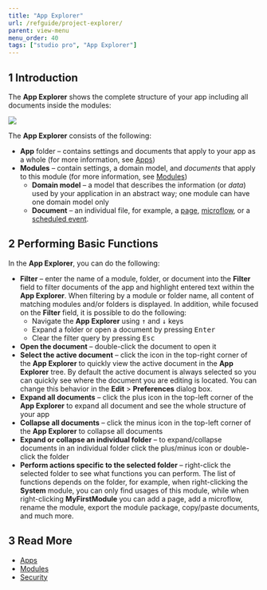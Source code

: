 ```yaml
---
title: "App Explorer"
url: /refguide/project-explorer/
parent: view-menu
menu_order: 40
tags: ["studio pro", "App Explorer"]
---
```


## 1 Introduction

The **App Explorer** shows the complete structure of your app including all documents inside the modules:

![](/attachments/refguide/modeling/menus/view-menu/project-explorer/app-explorer.png)

The **App Explorer** consists of the following:

* **App** folder – contains settings and documents that apply to your app as a whole (for more information, see [Apps](/refguide/project/))
* **Modules**  – contain settings, a domain model, and *documents* that apply to this module (for more information, see [Modules](/appstore/modules/)) 
  * **Domain model** – a model that describes the information (or *data*) used by your application in an abstract way; one module can have one domain model only 
  * **Document** – an individual file, for example, a [page](/refguide/pages/), [microflow](/refguide/microflows/), or a [scheduled event](/refguide/scheduled-events/). 

## 2 Performing Basic Functions

In the **App Explorer**, you can do the following:

* **Filter** – enter the name of a module, folder, or document into the **Filter** field to filter documents of the app and highlight entered text within the **App Explorer**. When filtering by a module or folder name, all content of matching modules and/or folders is displayed. In addition, while focused on the **Filter** field, it is possible to do the following:
  * Navigate the **App Explorer** using <kbd>↑</kbd> and <kbd>↓</kbd> keys 
  * Expand a folder or open a document by pressing <kbd>Enter</kbd> 
  * Clear the filter query by pressing <kbd>Esc</kbd>
* **Open the document** – double-click the document to open it
* **Select the active document** – click the icon in the top-right corner of the **App Explorer** to quickly view the active document in the **App Explorer** tree. By default the active document is always selected so you can quickly see where the document you are editing is located. You can change this behavior in the **Edit** > **Preferences** dialog box.
* **Expand all documents** – click the plus icon in the top-left corner of the **App Explorer** to expand all document and see the whole structure of your app
* **Collapse all documents** – click the minus icon in the top-left corner of the **App Explorer** to collapse all documents
* **Expand or collapse an individual folder** – to expand/collapse documents in an individual folder click the plus/minus icon or double-click the folder 
* **Perform actions specific to the selected folder** – right-click the selected folder to see what functions you can perform. The list of functions depends on the folder, for example, when right-clicking the **System** module, you can only find usages of this module, while when right-clicking **MyFirstModule** you can add a page, add a microflow, rename the module, export the module package, copy/paste documents, and much more.

## 3 Read More

* [Apps](/refguide/project/)
* [Modules](/appstore/modules/)
* [Security](/data-hub/data-hub-catalog/security/)
